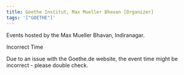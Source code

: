 ```yaml
---
title: Goethe Institut, Max Mueller Bhavan [Organizer]
tags: '["GOETHE"]'
---
```

Events hosted by the Max Mueller Bhavan, Indiranagar.



<div class="card warn">
 <p>Incorrect Time</p>
 <p>Due to an issue with the Goethe.de website, the event time might be incorrect - please double check.</p>
</div>
